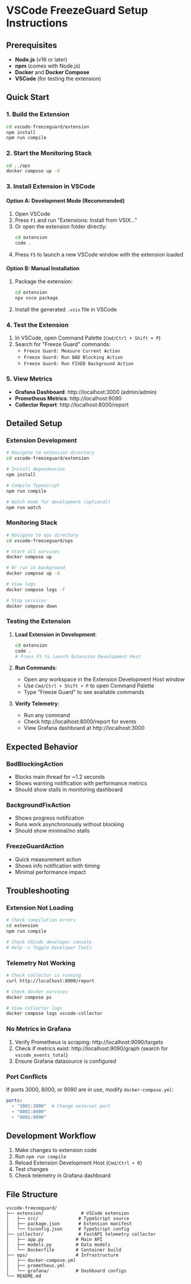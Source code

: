 # VSCode FreezeGuard Setup Instructions

## Prerequisites

- **Node.js** (v16 or later)
- **npm** (comes with Node.js)
- **Docker** and **Docker Compose**
- **VSCode** (for testing the extension)

## Quick Start

### 1. Build the Extension

```bash
cd vscode-freezeguard/extension
npm install
npm run compile
```

### 2. Start the Monitoring Stack

```bash
cd ../ops
docker compose up -d
```

### 3. Install Extension in VSCode

#### Option A: Development Mode (Recommended)
1. Open VSCode
2. Press `F1` and run "Extensions: Install from VSIX..."
3. Or open the extension folder directly:
   ```bash
   cd extension
   code .
   ```
4. Press `F5` to launch a new VSCode window with the extension loaded

#### Option B: Manual Installation
1. Package the extension:
   ```bash
   cd extension
   npx vsce package
   ```
2. Install the generated `.vsix` file in VSCode

### 4. Test the Extension

1. In VSCode, open Command Palette (`Cmd/Ctrl + Shift + P`)
2. Search for "Freeze Guard" commands:
   - `Freeze Guard: Measure Current Action`
   - `Freeze Guard: Run BAD Blocking Action`
   - `Freeze Guard: Run FIXED Background Action`

### 5. View Metrics

- **Grafana Dashboard**: http://localhost:3000 (admin/admin)
- **Prometheus Metrics**: http://localhost:9090
- **Collector Report**: http://localhost:8000/report

## Detailed Setup

### Extension Development

```bash
# Navigate to extension directory
cd vscode-freezeguard/extension

# Install dependencies
npm install

# Compile TypeScript
npm run compile

# Watch mode for development (optional)
npm run watch
```

### Monitoring Stack

```bash
# Navigate to ops directory
cd vscode-freezeguard/ops

# Start all services
docker compose up

# Or run in background
docker compose up -d

# View logs
docker compose logs -f

# Stop services
docker compose down
```

### Testing the Extension

1. **Load Extension in Development**:
   ```bash
   cd extension
   code .
   # Press F5 to launch Extension Development Host
   ```

2. **Run Commands**:
   - Open any workspace in the Extension Development Host window
   - Use `Cmd/Ctrl + Shift + P` to open Command Palette
   - Type "Freeze Guard" to see available commands

3. **Verify Telemetry**:
   - Run any command
   - Check http://localhost:8000/report for events
   - View Grafana dashboard at http://localhost:3000

## Expected Behavior

### BadBlockingAction
- Blocks main thread for ~1.2 seconds
- Shows warning notification with performance metrics
- Should show stalls in monitoring dashboard

### BackgroundFixAction  
- Shows progress notification
- Runs work asynchronously without blocking
- Should show minimal/no stalls

### FreezeGuardAction
- Quick measurement action
- Shows info notification with timing
- Minimal performance impact

## Troubleshooting

### Extension Not Loading
```bash
# Check compilation errors
cd extension
npm run compile

# Check VSCode developer console
# Help -> Toggle Developer Tools
```

### Telemetry Not Working
```bash
# Check collector is running
curl http://localhost:8000/report

# Check docker services
docker compose ps

# View collector logs
docker compose logs vscode-collector
```

### No Metrics in Grafana
1. Verify Prometheus is scraping: http://localhost:9090/targets
2. Check if metrics exist: http://localhost:9090/graph (search for `vscode_events_total`)
3. Ensure Grafana datasource is configured

### Port Conflicts
If ports 3000, 8000, or 9090 are in use, modify `docker-compose.yml`:
```yaml
ports:
  - "3001:3000"  # Change external port
  - "8001:8000"
  - "9091:9090"
```

## Development Workflow

1. Make changes to extension code
2. Run `npm run compile` 
3. Reload Extension Development Host (`Cmd/Ctrl + R`)
4. Test changes
5. Check telemetry in Grafana dashboard

## File Structure
```
vscode-freezeguard/
├── extension/              # VSCode extension
│   ├── src/               # TypeScript source
│   ├── package.json       # Extension manifest
│   └── tsconfig.json      # TypeScript config
├── collector/             # FastAPI telemetry collector
│   ├── app.py            # Main API
│   ├── models.py         # Data models
│   └── Dockerfile        # Container build
├── ops/                  # Infrastructure
│   ├── docker-compose.yml
│   ├── prometheus.yml
│   └── grafana/          # Dashboard configs
└── README.md
```